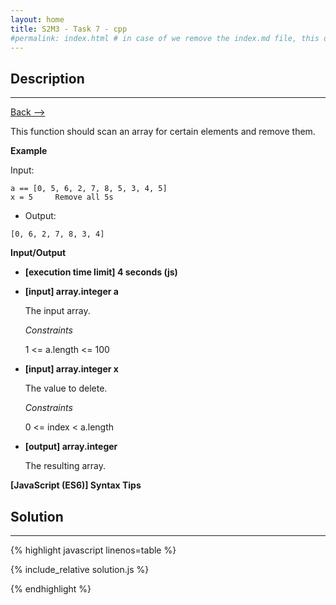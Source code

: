 ```yaml
---
layout: home
title: S2M3 - Task 7 - cpp
#permalink: index.html # in case of we remove the index.md file, this doc will be the index page
---
```


<div class="row">
<div class="columnStmt" markdown="1">

##  Description
------

[Back --> ](../README.md)

This function should scan an array for certain elements and remove them.

**Example**

Input:

```
a == [0, 5, 6, 2, 7, 8, 5, 3, 4, 5]
x = 5     Remove all 5s
```

-   Output:

```
[0, 6, 2, 7, 8, 3, 4]
```

**Input/Output**

* **[execution time limit] 4 seconds (js)**

* **[input] array.integer a**

    The input array.

    *Constraints*

    1 <= a.length <= 100

* **[input] array.integer x**

    The value to delete.

    *Constraints*

    0 <= index < a.length

* **[output] array.integer**

    The resulting array.

**[JavaScript (ES6)] Syntax Tips**

</div>
<div class="columnSol" markdown="1">

## Solution
------

{% highlight javascript linenos=table %}

{% include_relative solution.js %}

{% endhighlight %}

</div>
</div>